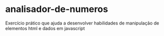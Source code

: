 # analisador-de-numeros
 Exercício prático que ajuda a desenvolver habilidades de manipulação de elementos html e dados em javascript
